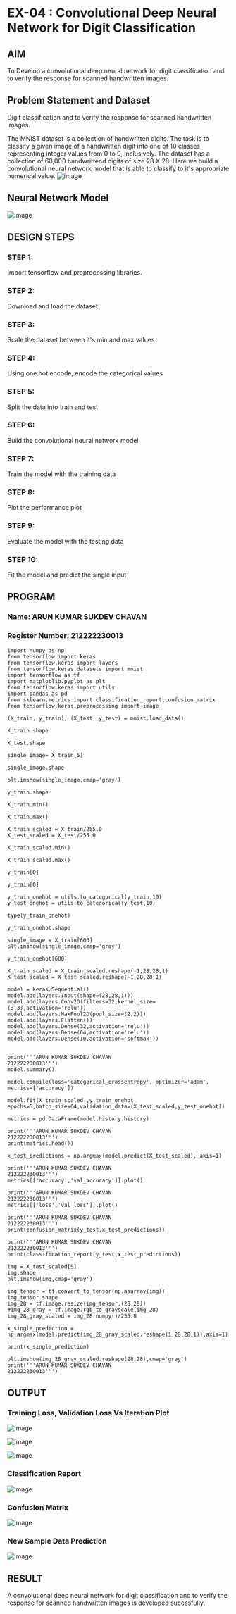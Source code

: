 # EX-04 : Convolutional Deep Neural Network for Digit Classification

## AIM

To Develop a convolutional deep neural network for digit classification and to verify the response for scanned handwritten images.

## Problem Statement and Dataset
Digit classification and to verify the response for scanned handwritten images.

The MNIST dataset is a collection of handwritten digits. The task is to classify a given image of a handwritten digit into one of 10 classes representing integer values from 0 to 9, inclusively. The dataset has a collection of 60,000 handwrittend digits of size 28 X 28. Here we build a convolutional neural network model that is able to classify to it's appropriate numerical value.
![image](https://github.com/user-attachments/assets/016402a5-6816-45a0-8ed0-000bf929b5be)

## Neural Network Model

![image](https://github.com/user-attachments/assets/8be0a18a-d61f-43f5-b853-640ffc477c06)


## DESIGN STEPS

### STEP 1:
Import tensorflow and preprocessing libraries.

### STEP 2:
Download and load the dataset

### STEP 3:
Scale the dataset between it's min and max values

### STEP 4:
Using one hot encode, encode the categorical values

### STEP 5:
Split the data into train and test

### STEP 6:
Build the convolutional neural network model

### STEP 7:
Train the model with the training data

### STEP 8:
Plot the performance plot
### STEP 9:
Evaluate the model with the testing data

### STEP 10:
Fit the model and predict the single input

## PROGRAM

### Name: ARUN KUMAR SUKDEV CHAVAN
### Register Number: 212222230013

```
import numpy as np
from tensorflow import keras
from tensorflow.keras import layers
from tensorflow.keras.datasets import mnist
import tensorflow as tf
import matplotlib.pyplot as plt
from tensorflow.keras import utils
import pandas as pd
from sklearn.metrics import classification_report,confusion_matrix
from tensorflow.keras.preprocessing import image

(X_train, y_train), (X_test, y_test) = mnist.load_data()

X_train.shape

X_test.shape

single_image= X_train[5]

single_image.shape

plt.imshow(single_image,cmap='gray')

y_train.shape

X_train.min()

X_train.max()

X_train_scaled = X_train/255.0
X_test_scaled = X_test/255.0

X_train_scaled.min()

X_train_scaled.max()

y_train[0]

y_train[0]

y_train_onehot = utils.to_categorical(y_train,10)
y_test_onehot = utils.to_categorical(y_test,10)

type(y_train_onehot)

y_train_onehot.shape

single_image = X_train[600]
plt.imshow(single_image,cmap='gray')

y_train_onehot[600]

X_train_scaled = X_train_scaled.reshape(-1,28,28,1)
X_test_scaled = X_test_scaled.reshape(-1,28,28,1)

model = keras.Sequential()
model.add(layers.Input(shape=(28,28,1)))
model.add(layers.Conv2D(filters=32,kernel_size=(3,3),activation='relu'))
model.add(layers.MaxPool2D(pool_size=(2,2)))
model.add(layers.Flatten())
model.add(layers.Dense(32,activation='relu'))
model.add(layers.Dense(64,activation='relu'))
model.add(layers.Dense(10,activation='softmax'))


print('''ARUN KUMAR SUKDEV CHAVAN
212222230013''')
model.summary()

model.compile(loss='categorical_crossentropy', optimizer='adam', metrics=['accuracy'])

model.fit(X_train_scaled ,y_train_onehot, epochs=5,batch_size=64,validation_data=(X_test_scaled,y_test_onehot))

metrics = pd.DataFrame(model.history.history)

print('''ARUN KUMAR SUKDEV CHAVAN
212222230013''')
print(metrics.head())

x_test_predictions = np.argmax(model.predict(X_test_scaled), axis=1)

print('''ARUN KUMAR SUKDEV CHAVAN
212222230013''')
metrics[['accuracy','val_accuracy']].plot()

print('''ARUN KUMAR SUKDEV CHAVAN
212222230013''')
metrics[['loss','val_loss']].plot()

print('''ARUN KUMAR SUKDEV CHAVAN
212222230013''')
print(confusion_matrix(y_test,x_test_predictions))

print('''ARUN KUMAR SUKDEV CHAVAN
212222230013''')
print(classification_report(y_test,x_test_predictions))

img = X_test_scaled[5]
img.shape
plt.imshow(img,cmap='gray')

img_tensor = tf.convert_to_tensor(np.asarray(img))
img_tensor.shape
img_28 = tf.image.resize(img_tensor,(28,28))
#img_28_gray = tf.image.rgb_to_grayscale(img_28)
img_28_gray_scaled = img_28.numpy()/255.0

x_single_prediction = np.argmax(model.predict(img_28_gray_scaled.reshape(1,28,28,1)),axis=1)

print(x_single_prediction)

plt.imshow(img_28_gray_scaled.reshape(28,28),cmap='gray')
print('''ARUN KUMAR SUKDEV CHAVAN
212222230013''')

```

## OUTPUT

### Training Loss, Validation Loss Vs Iteration Plot

![image](https://github.com/user-attachments/assets/3b0c143e-e1c4-4f01-a30b-7e3622d87b06)



![image](https://github.com/user-attachments/assets/c1ddba73-7471-4bd1-a006-cba05e52536f)



![image](https://github.com/user-attachments/assets/4d5e8c24-ed6e-422d-b33f-5109a9a9b358)



### Classification Report

![image](https://github.com/user-attachments/assets/92fa39d5-3094-406c-874a-3f89460209e6)



### Confusion Matrix

![image](https://github.com/user-attachments/assets/585eff0f-e801-4a21-ab98-19e665c29dc1)


### New Sample Data Prediction
![image](https://github.com/user-attachments/assets/8ad9a18a-9cd9-4fef-a44b-bc8dd774b2b5)



## RESULT
A convolutional deep neural network for digit classification and to verify the response for scanned handwritten images is developed sucessfully.

